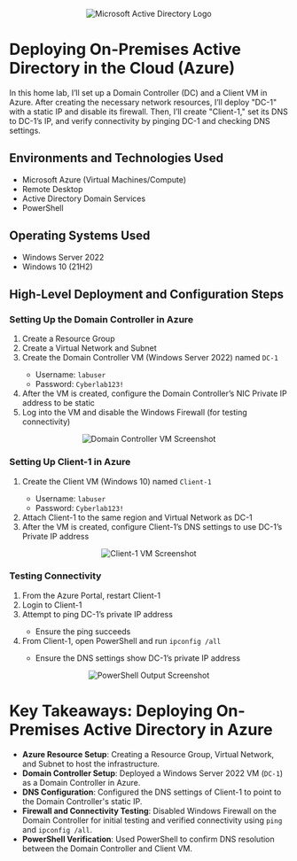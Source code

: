 <p align="center">
  <img src="https://i.imgur.com/pU5A58S.png" alt="Microsoft Active Directory Logo"/>
</p>

<h1>Deploying On-Premises Active Directory in the Cloud (Azure)</h1>
In this home lab, I’ll set up a Domain Controller (DC) and a Client VM in Azure. After creating the necessary network resources, I’ll deploy "DC-1" with a static IP and disable its firewall. Then, I’ll create "Client-1," set its DNS to DC-1’s IP, and verify connectivity by pinging DC-1 and checking DNS settings.

<h2>Environments and Technologies Used</h2>
<ul>
  <li>Microsoft Azure (Virtual Machines/Compute)</li>
  <li>Remote Desktop</li>
  <li>Active Directory Domain Services</li>
  <li>PowerShell</li>
</ul>

<h2>Operating Systems Used</h2>
<ul>
  <li>Windows Server 2022</li>
  <li>Windows 10 (21H2)</li>
</ul>

<h2>High-Level Deployment and Configuration Steps</h2>

<h3>Setting Up the Domain Controller in Azure</h3>
<ol>
  <li>Create a Resource Group</li>
  <li>Create a Virtual Network and Subnet</li>
  <li>Create the Domain Controller VM (Windows Server 2022) named <code>DC-1</code></li>
  <ul>
    <li>Username: <code>labuser</code></li>
    <li>Password: <code>Cyberlab123!</code></li>
  </ul>
  <li>After the VM is created, configure the Domain Controller’s NIC Private IP address to be static</li>
  <li>Log into the VM and disable the Windows Firewall (for testing connectivity)</li>
</ol>
<p align="center">
  <img src="https://github.com/user-attachments/assets/92697741-60f8-439d-9c74-1cc8fd16f916" alt="Domain Controller VM Screenshot" />
</p>

<h3>Setting Up Client-1 in Azure</h3>
<ol>
  <li>Create the Client VM (Windows 10) named <code>Client-1</code></li>
  <ul>
    <li>Username: <code>labuser</code></li>
    <li>Password: <code>Cyberlab123!</code></li>
  </ul>
  <li>Attach Client-1 to the same region and Virtual Network as DC-1</li>
  <li>After the VM is created, configure Client-1’s DNS settings to use DC-1’s Private IP address</li>
</ol>
<p align="center">
  <img src="https://github.com/user-attachments/assets/6e2e4886-7ad1-49cd-b1e6-5d48d80f0c81" alt="Client-1 VM Screenshot" />
</p>

<h3>Testing Connectivity</h3>
<ol>
  <li>From the Azure Portal, restart Client-1</li>
  <li>Login to Client-1</li>
  <li>Attempt to ping DC-1’s private IP address</li>
  <ul>
    <li>Ensure the ping succeeds</li>
  </ul>
  <li>From Client-1, open PowerShell and run <code>ipconfig /all</code></li>
  <ul>
    <li>Ensure the DNS settings show DC-1’s private IP address</li>
  </ul>
</ol>
<p align="center">
  <img src="https://github.com/user-attachments/assets/492b953e-6841-4d60-a19d-b5cbeab62683" alt="PowerShell Output Screenshot" />
</p>

# Key Takeaways: Deploying On-Premises Active Directory in Azure

- **Azure Resource Setup**: Creating a Resource Group, Virtual Network, and Subnet to host the infrastructure.
- **Domain Controller Setup**: Deployed a Windows Server 2022 VM (`DC-1`) as a Domain Controller in Azure.
- **DNS Configuration**: Configured the DNS settings of Client-1 to point to the Domain Controller's static IP.
- **Firewall and Connectivity Testing**: Disabled Windows Firewall on the Domain Controller for initial testing and verified connectivity using `ping` and `ipconfig /all`.
- **PowerShell Verification**: Used PowerShell to confirm DNS resolution between the Domain Controller and Client VM.
